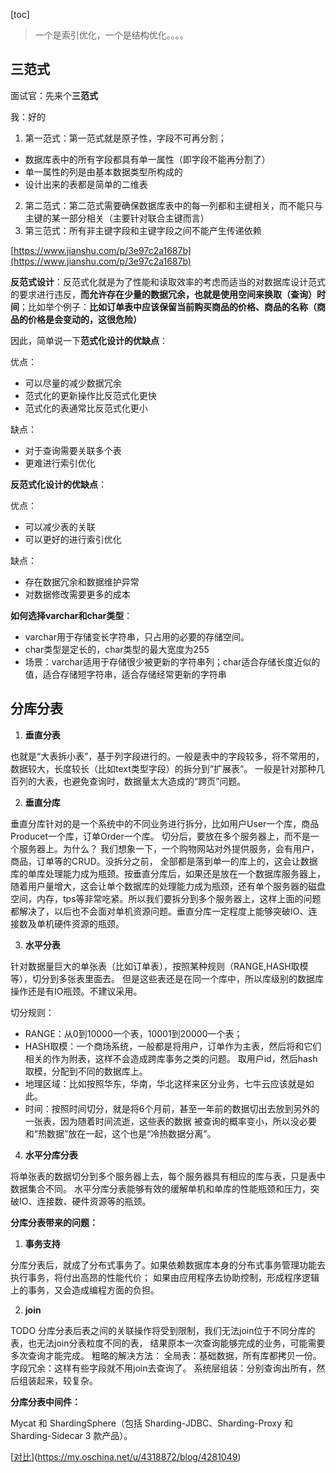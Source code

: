 [toc]

> 一个是索引优化，一个是结构优化。。。。

## 三范式

面试官：先来个**三范式**

我：好的

1. 第一范式：第一范式就是原子性，字段不可再分割；

- 数据库表中的所有字段都具有单一属性（即字段不能再分割了）
- 单一属性的列是由基本数据类型所构成的
- 设计出来的表都是简单的二维表

2. 第二范式：第二范式需要确保数据库表中的每一列都和主键相关，而不能只与主键的某一部分相关（主要针对联合主键而言）
3. 第三范式：所有非主键字段和主键字段之间不能产生传递依赖

[https://www.jianshu.com/p/3e97c2a1687b](https://www.jianshu.com/p/3e97c2a1687b)

**反范式设计**：反范式化就是为了性能和读取效率的考虑而适当的对数据库设计范式的要求进行违反，**而允许存在少量的数据冗余，也就是使用空间来换取（查询）时间**；比如举个例子：**比如订单表中应该保留当前购买商品的价格、商品的名称（商品的价格是会变动的，这很危险）**

因此，简单说一下**范式化设计的优缺点**：

优点：

- 可以尽量的减少数据冗余
- 范式化的更新操作比反范式化更快
- 范式化的表通常比反范式化更小

缺点：

- 对于查询需要关联多个表
- 更难进行索引优化

**反范式化设计的优缺点**：

优点：

- 可以减少表的关联
- 可以更好的进行索引优化

缺点：

- 存在数据冗余和数据维护异常
- 对数据修改需要更多的成本

**如何选择varchar和char类型**：

- varchar用于存储变长字符串，只占用的必要的存储空间。
- char类型是定长的，char类型的最大宽度为255
- 场景：varchar适用于存储很少被更新的字符串列；char适合存储长度近似的值，适合存储短字符串，适合存储经常更新的字符串

## 分库分表

1. **垂直分表**

也就是“大表拆小表”，基于列字段进行的。一般是表中的字段较多，将不常用的， 数据较大，长度较长（比如text类型字段）的拆分到“扩展表“。 一般是针对那种几百列的大表，也避免查询时，数据量太大造成的“跨页”问题。

2. **垂直分库**

垂直分库针对的是一个系统中的不同业务进行拆分，比如用户User一个库，商品Producet一个库，订单Order一个库。 切分后，要放在多个服务器上，而不是一个服务器上。为什么？ 我们想象一下，一个购物网站对外提供服务，会有用户，商品，订单等的CRUD。没拆分之前， 全部都是落到单一的库上的，这会让数据库的单库处理能力成为瓶颈。按垂直分库后，如果还是放在一个数据库服务器上， 随着用户量增大，这会让单个数据库的处理能力成为瓶颈，还有单个服务器的磁盘空间，内存，tps等非常吃紧。所以我们要拆分到多个服务器上，这样上面的问题都解决了，以后也不会面对单机资源问题。垂直分库一定程度上能够突破IO、连接数及单机硬件资源的瓶颈。

3. **水平分表**

针对数据量巨大的单张表（比如订单表），按照某种规则（RANGE,HASH取模等），切分到多张表里面去。 但是这些表还是在同一个库中，所以库级别的数据库操作还是有IO瓶颈。不建议采用。

切分规则：

- RANGE：从0到10000一个表，10001到20000一个表；
- HASH取模：一个商场系统，一般都是将用户，订单作为主表，然后将和它们相关的作为附表，这样不会造成跨库事务之类的问题。 取用户id，然后hash取模，分配到不同的数据库上。
- 地理区域：比如按照华东，华南，华北这样来区分业务，七牛云应该就是如此。
- 时间：按照时间切分，就是将6个月前，甚至一年前的数据切出去放到另外的一张表，因为随着时间流逝，这些表的数据 被查询的概率变小，所以没必要和“热数据”放在一起，这个也是“冷热数据分离”。

4. **水平分库分表**

将单张表的数据切分到多个服务器上去，每个服务器具有相应的库与表，只是表中数据集合不同。 水平分库分表能够有效的缓解单机和单库的性能瓶颈和压力，突破IO、连接数、硬件资源等的瓶颈。

**分库分表带来的问题：**

1. **事务支持**

分库分表后，就成了分布式事务了。如果依赖数据库本身的分布式事务管理功能去执行事务，将付出高昂的性能代价； 如果由应用程序去协助控制，形成程序逻辑上的事务，又会造成编程方面的负担。

2. **join**

TODO 分库分表后表之间的关联操作将受到限制，我们无法join位于不同分库的表，也无法join分表粒度不同的表， 结果原本一次查询能够完成的业务，可能需要多次查询才能完成。 粗略的解决方法： 全局表：基础数据，所有库都拷贝一份。 字段冗余：这样有些字段就不用join去查询了。 系统层组装：分别查询出所有，然后组装起来，较复杂。

**分库分表中间件：**

Mycat 和 ShardingSphere（包括 Sharding-JDBC、Sharding-Proxy 和 Sharding-Sidecar 3 款产品）。

[[对比](https://my.oschina.net/u/4318872/blog/4281049)](https://my.oschina.net/u/4318872/blog/4281049)